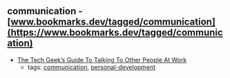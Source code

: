 communication - [www.bookmarks.dev/tagged/communication](https://www.bookmarks.dev/tagged/communication)
---
* [The Tech Geek’s Guide To Talking To Other People At Work](https://www.fastcompany.com/3067971/the-tech-geeks-guide-to-talking-to-other-people-at-work)
    * tags: [communication](../tags/communication.md), [personal-development](../tags/personal-development.md)
